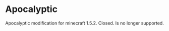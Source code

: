 Apocalyptic
===========

Apocalyptic modification for minecraft 1.5.2. Closed. Is no longer supported.
